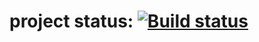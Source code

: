 # project status: [![Build status](https://ci.appveyor.com/api/projects/status/51b9vr41goqix5d5?svg=true)](https://ci.appveyor.com/project/paulwhite9191/carddelivery)

